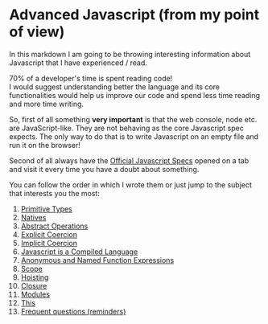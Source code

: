 # Advanced Javascript (from my point of view)

In this markdown I am going to be throwing interesting information about Javascript that I have experienced / read.

70% of a developer's time is spent reading code!  
I would suggest understanding better the language and its core functionalities would help us improve our code and spend less time reading and more time writing.

So, first of all something **very important** is that the web console, node etc. are JavaScript-like. They are not behaving as the core Javascript spec expects. The only way to do that is to write Javascript on an empty file and run it on the browser!

Second of all always have the [Official Javascript Specs](https://www.ecma-international.org/publications/files/ECMA-ST/Ecma-262.pdf) opened on a tab and visit it every time you have a doubt about something.

You can follow the order in which I wrote them or just jump to the subject that interests you the most:

1. [Primitive Types](primitive-types.md)
2. [Natives](natives.md)
3. [Abstract Operations](abstract-operations.md)
4. [Explicit Coercion](explicit-coercion.md)
5. [Implicit Coercion](implicit-coercion.md)
6. [Javascript is a Compiled Language](javascript-is-a-compiled-language.md)
7. [Anonymous and Named Function Expressions](function-expressions.md)
8. [Scope](scope.md)
9. [Hoisting](hoisting.md)
10. [Closure](closure.md)
11. [Modules](modules.md)
12. [This](this.md)
13. [Frequent questions (reminders)](questions/README.md)
